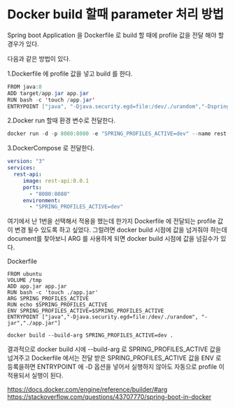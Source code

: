 # Docker build 할때 parameter 처리 방법

Spring boot Application 을 Dockerfile 로 build 할 때에 profile 값을 전달 해야 할 경우가 있다.

다음과 같은 방법이 있다. 

1.Dockerfile 에 profile 값을 넣고 build 를 한다.

~~~java
FROM java:8
ADD target/app.jar app.jar
RUN bash -c 'touch /app.jar'
ENTRYPOINT ["java", "-Djava.security.egd=file:/dev/./urandom","-Dspring.profiles.active=dev","-jar","/app.jar"]
~~~

2.Docker run 할때 환경 변수로 전달한다.

~~~java
docker run -d -p 8080:8080 -e "SPRING_PROFILES_ACTIVE=dev" --name rest-api dockerImage:lates
~~~

3.DockerCompose 로 전달한다.

~~~yaml
version: "3"
services:
  rest-api:
     image: rest-api:0.0.1
     ports:
       - "8080:8080"
     environment:
       - "SPRING_PROFILES_ACTIVE=dev"  
~~~

여기에서 난 1번을 선택해서 적용을 했는데 한가지 Dockerfile 에 전달되는 profile 값이 변경 될수 있도록 하고 싶었다. 그럴려면 docker build 시점에 값을 넘겨줘야 하는데 document를 찾아보니 ARG 를 사용하게 되면 docker build 시점에 값을 넘길수가 있다.

Dockerfile
~~~
FROM ubuntu
VOLUME /tmp
ADD app.jar app.jar
RUN bash -c 'touch ./app.jar'
ARG SPRING_PROFILES_ACTIVE
RUN echo $SPRING_PROFILES_ACTIVE
ENV SPRING_PROFILES_ACTIVE=$SPRING_PROFILES_ACTIVE
ENTRYPOINT ["java","-Djava.security.egd=file:/dev/./urandom", "-jar","./app.jar"]
~~~

~~~
docker build --build-arg SPRING_PROFILES_ACTIVE=dev .
~~~

결과적으로 docker build 시에 --build-arg 로 SPRING_PROFILES_ACTIVE 값을 넘겨주고 Dockerfile 에서는 전달 받은 SPRING_PROFILES_ACTIVE 값을 ENV 로 등록을하면 ENTRYPOINT 에 -D 옵션을 넣어서 실행하지 않아도 자동으로 profile 이 적용되서 실행이 된다.

https://docs.docker.com/engine/reference/builder/#arg
https://stackoverflow.com/questions/43707770/spring-boot-in-docker       